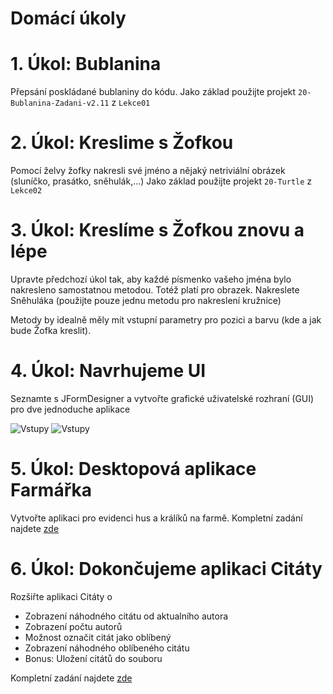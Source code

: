 Domácí úkoly
====

# 1. Úkol: Bublanina
Přepsání poskládané bublaniny do kódu.
Jako základ použijte projekt ```20-Bublanina-Zadani-v2.11``` z ```Lekce01```

# 2. Úkol: Kreslime s Žofkou
Pomocí želvy žofky nakresli své jméno a nějaký netriviální obrázek (sluníčko, prasátko, sněhulák,...)
Jako základ použijte projekt ```20-Turtle``` z ```Lekce02```

# 3. Úkol: Kreslíme s Žofkou znovu a lépe
Upravte předchozí úkol tak, aby každé písmenko vašeho jména bylo nakresleno samostatnou metodou. Totéž platí pro obrazek. Nakreslete Sněhuláka (použijte pouze jednu metodu pro nakreslení kružnice)

Metody by idealně měly mít vstupní parametry pro pozici a barvu (kde a jak bude Žofka kreslit).

# 4. Úkol: Navrhujeme UI
Seznamte s JFormDesigner a vytvořte grafické uživatelské rozhraní (GUI) pro dve jednoduche aplikace

  ![Vstupy](Lekce05/ukol05-2vstupy.png)
  ![Vstupy](Lekce05/ukol05-sibenice.png)

# 5. Úkol: Desktopová aplikace Farmářka
Vytvořte aplikaci pro evidenci hus a králíků na farmě.
Kompletní zadání najdete [zde](https://github.com/jcechace/java-1/tree/jaro18-brno/Lekce06#%C3%9Akol---u%C5%BEivatelsk%C3%A9-aplikace-a-ud%C3%A1losti)

# 6. Úkol: Dokončujeme aplikaci Citáty
Rozšiřte aplikaci Citáty o

* Zobrazení náhodného citátu od aktualního autora
* Zobrazení počtu autorů
* Možnost označit citát jako oblíbený
* Zobrazení náhodného oblíbeného citátu
* Bonus: Uložení citátů do souboru

Kompletní zadání najdete [zde](https://github.com/jcechace/java-1/blob/jaro18-brno/Lekce09/README.md)
